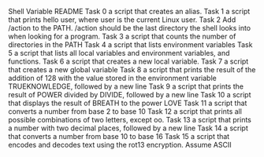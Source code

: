 Shell Variable README
Task 0 a script that creates an alias.
Task 1 a script that prints hello user, where user is the current Linux user.
Task 2 Add /action to the PATH. /action should be the last directory the shell looks into when looking for a program.
Task 3 a script that counts the number of directories in the PATH
Task 4 a script that lists environment variables
Task 5 a script that lists all local variables and environment variables, and functions.
Task 6 a script that creates a new local variable.
Task 7 a script that creates a new global variable
Task 8 a script that prints the result of the addition of 128 with the value stored in the environment variable TRUEKNOWLEDGE, followed by a new line
Task 9 a script that prints the result of POWER divided by DIVIDE, followed by a new line
Task 10 a script that displays the result of BREATH to the power LOVE
Task 11  a script that converts a number from base 2 to base 10
Task 12 a script that prints all possible combinations of two letters, except oo.
Task 13 a script that prints a number with two decimal places, followed by a new line
Task 14 a script that converts a number from base 10 to base 16
Task 15 a script that encodes and decodes text using the rot13 encryption. Assume ASCII
